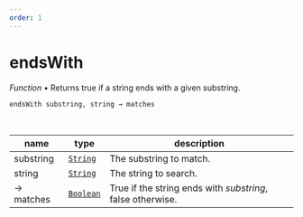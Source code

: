 ```yaml
---
order: 1
---
```

# endsWith

_Function_ &bull; Returns true if a string ends with a given substring.

<pre><code>endsWith substring, string &rarr; matches</code></pre>
<br>

| name | type | description |
|------|------|-------------|
|substring|[`String`][String]|The substring to match.|
|string|[`String`][String]|The string to search.|
|&rarr; matches|[`Boolean`][Boolean]|True if the string ends with _substring_, false otherwise.|




[String]: https://developer.mozilla.org/en-US/docs/Web/JavaScript/Reference/Global_Objects/String
[Boolean]: #